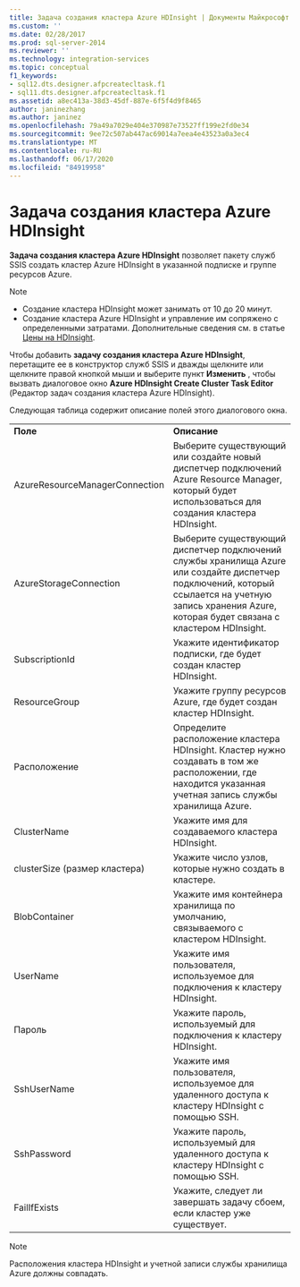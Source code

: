 ```yaml
---
title: Задача создания кластера Azure HDInsight | Документы Майкрософт
ms.custom: ''
ms.date: 02/28/2017
ms.prod: sql-server-2014
ms.reviewer: ''
ms.technology: integration-services
ms.topic: conceptual
f1_keywords:
- sql12.dts.designer.afpcreatecltask.f1
- sql11.dts.designer.afpcreatecltask.f1
ms.assetid: a8ec413a-38d3-45df-887e-6f5f4d9f8465
author: janinezhang
ms.author: janinez
ms.openlocfilehash: 79a49a7029e404e370987e73527ff199e2fd0e34
ms.sourcegitcommit: 9ee72c507ab447ac69014a7eea4e43523a0a3ec4
ms.translationtype: MT
ms.contentlocale: ru-RU
ms.lasthandoff: 06/17/2020
ms.locfileid: "84919958"
---
```

# <a name="azure-hdinsight-create-cluster-task"></a>Задача создания кластера Azure HDInsight
**Задача создания кластера Azure HDInsight** позволяет пакету служб SSIS создать кластер Azure HDInsight в указанной подписке и группе ресурсов Azure.
  
> [!NOTE]  
> - Создание кластера HDInsight может занимать от 10 до 20 минут.  
> - Создание кластера Azure HDInsight и управление им сопряжено с определенными затратами. Дополнительные сведения см. в статье [Цены на HDInsight](https://azure.microsoft.com/pricing/details/hdinsight/).  
  
Чтобы добавить **задачу создания кластера Azure HDInsight**, перетащите ее в конструктор служб SSIS и дважды щелкните или щелкните правой кнопкой мыши и выберите пункт **Изменить** , чтобы вызвать диалоговое окно **Azure HDInsight Create Cluster Task Editor** (Редактор задач создания кластера Azure HDInsight).  
  
Следующая таблица содержит описание полей этого диалогового окна.  
  
|||  
|-|-|  
|**Поле**|**Описание**|  
|AzureResourceManagerConnection|Выберите существующий или создайте новый диспетчер подключений Azure Resource Manager, который будет использоваться для создания кластера HDInsight.|  
|AzureStorageConnection|Выберите существующий диспетчер подключений службы хранилища Azure или создайте диспетчер подключений, который ссылается на учетную запись хранения Azure, которая будет связана с кластером HDInsight.|
|SubscriptionId|Укажите идентификатор подписки, где будет создан кластер HDInsight.|
|ResourceGroup|Укажите группу ресурсов Azure, где будет создан кластер HDInsight.|
|Расположение|Определите расположение кластера HDInsight. Кластер нужно создавать в том же расположении, где находится указанная учетная запись службы хранилища Azure.|  
|ClusterName|Укажите имя для создаваемого кластера HDInsight.|  
|clusterSize (размер кластера)|Укажите число узлов, которые нужно создать в кластере.|  
|BlobContainer|Укажите имя контейнера хранилища по умолчанию, связываемого с кластером HDInsight.|  
|UserName|Укажите имя пользователя, используемое для подключения к кластеру HDInsight.|  
|Пароль|Укажите пароль, используемый для подключения к кластеру HDInsight.|
|SshUserName|Укажите имя пользователя, используемое для удаленного доступа к кластеру HDInsight с помощью SSH.|
|SshPassword|Укажите пароль, используемый для удаленного доступа к кластеру HDInsight с помощью SSH.|
|FailIfExists|Укажите, следует ли завершать задачу сбоем, если кластер уже существует.|  
  
> [!NOTE]  
> Расположения кластера HDInsight и учетной записи службы хранилища Azure должны совпадать.
